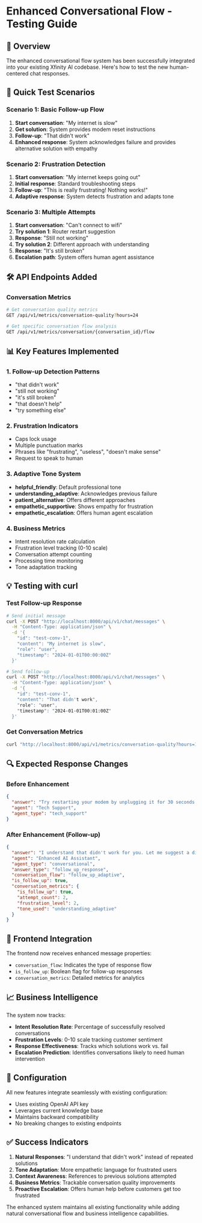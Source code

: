 # Enhanced Conversational Flow - Testing Guide

## 🎯 Overview

The enhanced conversational flow system has been successfully integrated into your existing Xfinity AI codebase. Here's how to test the new human-centered chat responses.

## 🚀 Quick Test Scenarios

### Scenario 1: Basic Follow-up Flow

1. **Start conversation**: "My internet is slow"
2. **Get solution**: System provides modem reset instructions
3. **Follow-up**: "That didn't work"
4. **Enhanced response**: System acknowledges failure and provides alternative solution with empathy

### Scenario 2: Frustration Detection

1. **Start conversation**: "My internet keeps going out"
2. **Initial response**: Standard troubleshooting steps
3. **Follow-up**: "This is really frustrating! Nothing works!"
4. **Adaptive response**: System detects frustration and adapts tone

### Scenario 3: Multiple Attempts

1. **Start conversation**: "Can't connect to wifi"
2. **Try solution 1**: Router restart suggestion
3. **Response**: "Still not working"
4. **Try solution 2**: Different approach with understanding
5. **Response**: "It's still broken"
6. **Escalation path**: System offers human agent assistance

## 🛠️ API Endpoints Added

### Conversation Metrics

```bash
# Get conversation quality metrics
GET /api/v1/metrics/conversation-quality?hours=24

# Get specific conversation flow analysis
GET /api/v1/metrics/conversation/{conversation_id}/flow
```

## 📊 Key Features Implemented

### 1. Follow-up Detection Patterns

- "that didn't work"
- "still not working"
- "it's still broken"
- "that doesn't help"
- "try something else"

### 2. Frustration Indicators

- Caps lock usage
- Multiple punctuation marks
- Phrases like "frustrating", "useless", "doesn't make sense"
- Request to speak to human

### 3. Adaptive Tone System

- **helpful_friendly**: Default professional tone
- **understanding_adaptive**: Acknowledges previous failure
- **patient_alternative**: Offers different approaches
- **empathetic_supportive**: Shows empathy for frustration
- **empathetic_escalation**: Offers human agent escalation

### 4. Business Metrics

- Intent resolution rate calculation
- Frustration level tracking (0-10 scale)
- Conversation attempt counting
- Processing time monitoring
- Tone adaptation tracking

## 💡 Testing with curl

### Test Follow-up Response

```bash
# Send initial message
curl -X POST "http://localhost:8000/api/v1/chat/messages" \
  -H "Content-Type: application/json" \
  -d '{
    "id": "test-conv-1",
    "content": "My internet is slow",
    "role": "user",
    "timestamp": "2024-01-01T00:00:00Z"
  }'

# Send follow-up
curl -X POST "http://localhost:8000/api/v1/chat/messages" \
  -H "Content-Type: application/json" \
  -d '{
    "id": "test-conv-1",
    "content": "That didn't work",
    "role": "user",
    "timestamp": "2024-01-01T00:01:00Z"
  }'
```

### Get Conversation Metrics

```bash
curl "http://localhost:8000/api/v1/metrics/conversation-quality?hours=1"
```

## 🔍 Expected Response Changes

### Before Enhancement

```json
{
  "answer": "Try restarting your modem by unplugging it for 30 seconds.",
  "agent": "Tech Support",
  "agent_type": "tech_support"
}
```

### After Enhancement (Follow-up)

```json
{
  "answer": "I understand that didn't work for you. Let me suggest a different approach - have you checked if there are any service outages in your area? You can visit our status page or I can help you with some alternative troubleshooting steps.",
  "agent": "Enhanced AI Assistant",
  "agent_type": "conversational",
  "answer_type": "follow_up_response",
  "conversation_flow": "follow_up_adaptive",
  "is_follow_up": true,
  "conversation_metrics": {
    "is_follow_up": true,
    "attempt_count": 2,
    "frustration_level": 2,
    "tone_used": "understanding_adaptive"
  }
}
```

## 🎨 Frontend Integration

The frontend now receives enhanced message properties:

- `conversation_flow`: Indicates the type of response flow
- `is_follow_up`: Boolean flag for follow-up responses
- `conversation_metrics`: Detailed metrics for analytics

## 📈 Business Intelligence

The system now tracks:

- **Intent Resolution Rate**: Percentage of successfully resolved conversations
- **Frustration Levels**: 0-10 scale tracking customer sentiment
- **Response Effectiveness**: Tracks which solutions work vs. fail
- **Escalation Prediction**: Identifies conversations likely to need human intervention

## 🔧 Configuration

All new features integrate seamlessly with existing configuration:

- Uses existing OpenAI API key
- Leverages current knowledge base
- Maintains backward compatibility
- No breaking changes to existing endpoints

## ✅ Success Indicators

1. **Natural Responses**: "I understand that didn't work" instead of repeated solutions
2. **Tone Adaptation**: More empathetic language for frustrated users
3. **Context Awareness**: References to previous solutions attempted
4. **Business Metrics**: Trackable conversation quality improvements
5. **Proactive Escalation**: Offers human help before customers get too frustrated

The enhanced system maintains all existing functionality while adding natural conversational flow and business intelligence capabilities.
